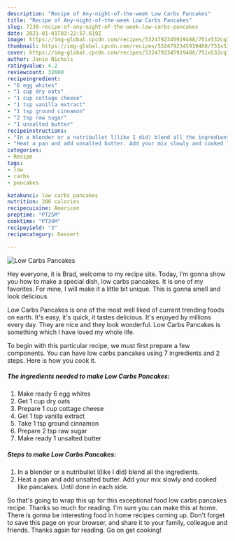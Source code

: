 ```yaml
---
description: "Recipe of Any-night-of-the-week Low Carbs Pancakes"
title: "Recipe of Any-night-of-the-week Low Carbs Pancakes"
slug: 7230-recipe-of-any-night-of-the-week-low-carbs-pancakes
date: 2021-01-01T03:22:57.619Z
image: https://img-global.cpcdn.com/recipes/5324792345919488/751x532cq70/low-carbs-pancakes-recipe-main-photo.jpg
thumbnail: https://img-global.cpcdn.com/recipes/5324792345919488/751x532cq70/low-carbs-pancakes-recipe-main-photo.jpg
cover: https://img-global.cpcdn.com/recipes/5324792345919488/751x532cq70/low-carbs-pancakes-recipe-main-photo.jpg
author: Janie Nichols
ratingvalue: 4.2
reviewcount: 32600
recipeingredient:
- "6 egg whites"
- "1 cup dry oats"
- "1 cup cottage cheese"
- "1 tsp vanilla extract"
- "1 tsp ground cinnamon"
- "2 tsp raw sugar"
- "1 unsalted butter"
recipeinstructions:
- "In a blender or a nutribullet l(like I did) blend all the ingredients."
- "Heat a pan and add unsalted butter. Add your mix slowly and cooked like pancakes. Until done in each side."
categories:
- Recipe
tags:
- low
- carbs
- pancakes

katakunci: low carbs pancakes 
nutrition: 286 calories
recipecuisine: American
preptime: "PT25M"
cooktime: "PT34M"
recipeyield: "3"
recipecategory: Dessert

---
```



![Low Carbs Pancakes](https://img-global.cpcdn.com/recipes/5324792345919488/751x532cq70/low-carbs-pancakes-recipe-main-photo.jpg)

Hey everyone, it is Brad, welcome to my recipe site. Today, I'm gonna show you how to make a special dish, low carbs pancakes. It is one of my favorites. For mine, I will make it a little bit unique. This is gonna smell and look delicious.

Low Carbs Pancakes is one of the most well liked of current trending foods on earth. It's easy, it's quick, it tastes delicious. It's enjoyed by millions every day. They are nice and they look wonderful. Low Carbs Pancakes is something which I have loved my whole life.




To begin with this particular recipe, we must first prepare a few components. You can have low carbs pancakes using 7 ingredients and 2 steps. Here is how you cook it.

<!--inarticleads1-->

##### The ingredients needed to make Low Carbs Pancakes:

1. Make ready 6 egg whites
1. Get 1 cup dry oats
1. Prepare 1 cup cottage cheese
1. Get 1 tsp vanilla extract
1. Take 1 tsp ground cinnamon
1. Prepare 2 tsp raw sugar
1. Make ready 1 unsalted butter




<!--inarticleads2-->

##### Steps to make Low Carbs Pancakes:

1. In a blender or a nutribullet l(like I did) blend all the ingredients.
1. Heat a pan and add unsalted butter. Add your mix slowly and cooked like pancakes. Until done in each side.




So that's going to wrap this up for this exceptional food low carbs pancakes recipe. Thanks so much for reading. I'm sure you can make this at home. There is gonna be interesting food in home recipes coming up. Don't forget to save this page on your browser, and share it to your family, colleague and friends. Thanks again for reading. Go on get cooking!
